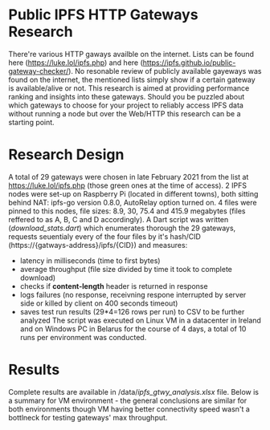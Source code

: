 # Public IPFS HTTP Gateways Research
There're various HTTP gaways availble on the internet. Lists can be found here (https://luke.lol/ipfs.php) and here (https://ipfs.github.io/public-gateway-checker/). No resonable review of publicly available gayeways was found on the internet, the mentioned lists simply show if a certain gateway is available/alive or not. This research is aimed at providing performance ranking and insights into these gateways. Should you be puzzled about which gateways to choose for your  project to reliably access IPFS data without running a node but over the Web/HTTP this research can be a starting point.
# Research Design
A total of 29 gateways were chosen in late February 2021 from the list at https://luke.lol/ipfs.php (those green ones at the time of access).
2 IPFS nodes were set-up on Raspberry Pi (located in different towns), both sitting behind NAT: ipfs-go version 0.8.0, AutoRelay option turned on. 4 files were pinned to this nodes, file sizes: 8.9, 30, 75.4 and 415.9 megabytes (files reffered to as A, B, C and D accordingly).
A Dart script was written (*download_stats.dart*) which enumerates thorough the 29 gateways, requests seuentialy every of the four files by it's hash/CID (https://{gatways-address}/ipfs/{CID}) and measures:
- latency in milliseconds (time to first bytes) 
- average throughput (file size divided by time it took to complete download)
- checks if **content-length** header is returned in response
- logs failures (no response, receivning respone interrupted by server side or killed by client on 400 seconds timeout)
- saves test run results (29*4=126 rows per run) to CSV to be further analyzed
The script was executed on Linux VM in a datacenter in Ireland and on Windows PC in Belarus for the course of 4 days, a total of 10 runs per environment was conducted.
# Results
Complete results are available in /data/_ipfs_gtwy_analysis.xlsx_ file. Below is a summary for VM environment - the general conclusions are similar for both environments though VM having better connectivity speed wasn't a bottlneck for testing gateways' max throughput.
